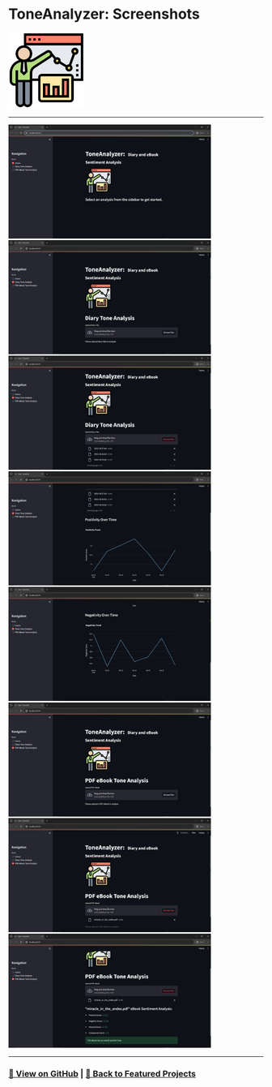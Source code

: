 # ToneAnalyzer: Screenshots 

<img src="ToneAnalyzer-1.png" alt="ToneAnalyzer_logo" width="150">

---

<a href="ToneAnalyzer-2.png"><img src="ToneAnalyzer-2.png" width="400"></a>
<a href="ToneAnalyzer-3.png"><img src="ToneAnalyzer-3.png" width="400"></a>
<a href="ToneAnalyzer-4.png"><img src="ToneAnalyzer-4.png" width="400"></a>
<a href="ToneAnalyzer-5.png"><img src="ToneAnalyzer-5.png" width="400"></a>
<a href="ToneAnalyzer-6.png"><img src="ToneAnalyzer-6.png" width="400"></a>
<a href="ToneAnalyzer-7.png"><img src="ToneAnalyzer-7.png" width="400"></a>
<a href="ToneAnalyzer-8.png"><img src="ToneAnalyzer-8.png" width="400"></a>
<a href="ToneAnalyzer-9.png"><img src="ToneAnalyzer-9.png" width="400"></a>

---

### [🔗 View on GitHub](https://github.com/emads22/ToneAnalyzer) | [🔗 Back to Featured Projects](../../README.md#-data-analysis-and-visualization)
